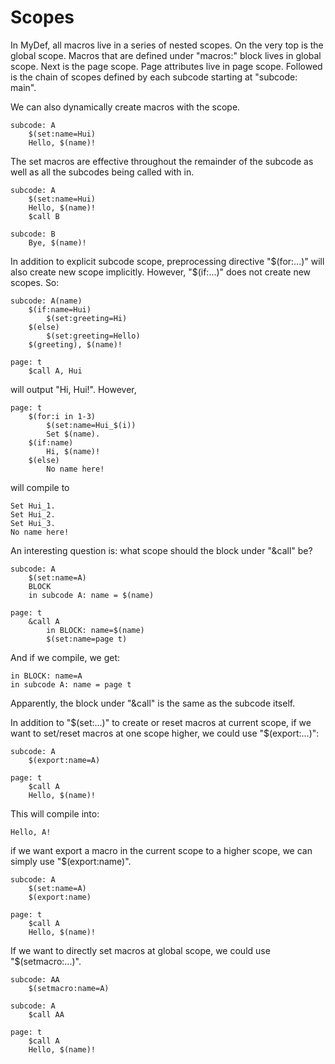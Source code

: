 # Scopes

In MyDef, all macros live in a series of nested scopes. On the very top is the global scope. Macros that are defined under "macros:" block lives in global scope. Next is the page scope. Page attributes live in page scope. Followed is the chain of scopes defined by each subcode starting at "subcode: main". 

We can also dynamically create macros with the scope. 

```
subcode: A
    $(set:name=Hui)
    Hello, $(name)!
```
The set macros are effective throughout the remainder of the subcode as well as all the subcodes being called with in.

```
subcode: A
    $(set:name=Hui)
    Hello, $(name)!
    $call B

subcode: B
    Bye, $(name)!

```

In addition to explicit subcode scope, preprocessing directive "$(for:...)" will also create new scope implicitly. However, "$(if:...)" does not create new scopes. So:

```
subcode: A(name)
    $(if:name=Hui)
        $(set:greeting=Hi)
    $(else)
        $(set:greeting=Hello)
    $(greeting), $(name)!

page: t
    $call A, Hui
```

will output "Hi, Hui!". However,

```
page: t
    $(for:i in 1-3)
        $(set:name=Hui_$(i))
        Set $(name).
    $(if:name)
        Hi, $(name)!
    $(else)
        No name here!

```
will compile to
```
Set Hui_1.
Set Hui_2.
Set Hui_3.
No name here!
```

An interesting question is: what scope should the block under "&call" be?

```
subcode: A
    $(set:name=A)
    BLOCK
    in subcode A: name = $(name)

page: t                      
    &call A
        in BLOCK: name=$(name)
        $(set:name=page t)
```
And if we compile, we get:
```
in BLOCK: name=A
in subcode A: name = page t
```
Apparently, the block under "&call" is the same as the subcode itself. 

In addition to "$(set:...)" to create or reset macros at current scope, if we want to set/reset macros at one scope higher, we could use "$(export:...)":

```
subcode: A
    $(export:name=A)

page: t                      
    $call A
    Hello, $(name)!
```
This will compile into:
```
Hello, A!
```

if we want export a macro in the current scope to a higher scope, we can simply use "$(export:name)".

```
subcode: A
    $(set:name=A)
    $(export:name)

page: t                      
    $call A
    Hello, $(name)!
```

If we want to directly set macros at global scope, we could use "$(setmacro:...)".

```
subcode: AA
    $(setmacro:name=A)

subcode: A
    $call AA

page: t
    $call A
    Hello, $(name)!
```


